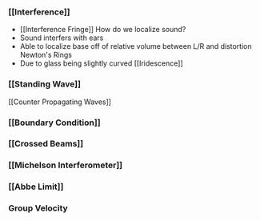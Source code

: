 ### [[Interference]]
* [[Interference Fringe]]
How do we localize sound?
* Sound interfers with ears
* Able to localize base off of relative volume between L/R and distortion
Newton's Rings
* Due to glass being slightly curved
[[Iridescence]]
### [[Standing Wave]]
[[Counter Propagating Waves]]
### [[Boundary Condition]]
### [[Crossed Beams]]
### [[Michelson Interferometer]]
### [[Abbe Limit]]

### Group Velocity

